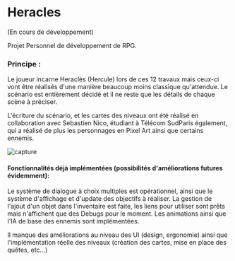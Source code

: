 # Heracles
(En cours de développement)

Projet Personnel de développement de RPG.

### Principe :
Le joueur incarne Heraclès (Hercule) lors de ces 12 travaux mais ceux-ci vont être réalisés d'une manière beaucoup moins classique qu'attendue. Le scénario est entièrement décidé et il ne reste que les détails de chaque scène à préciser.

L'écriture du scénario, et les cartes des niveaux ont été réalisé en collaboration avec Sebastien Nico, étudiant à Télécom SudParis également, qui a réalisé de plus les personnages en Pixel Art ainsi que certains ennemis.


![capture](https://user-images.githubusercontent.com/43514153/47265186-39334380-d524-11e8-8f94-71815865bcf4.PNG)


#### Fonctionnalités déjà implémentées (possibilités d'améliorations futures évidemment):
Le système de dialogue à choix multiples est opérationnel, ainsi que le système d'affichage et d'update des objectifs à réaliser. 
La gestion de l'ajout d'un objet dans l'inventaire est faite, les liens pour utiliser sont prêts mais n'affichent que des Debugs pour le moment.
Les animations ainsi que l'IA de base des ennemis sont implémentées.

Il manque des améliorations au niveau des UI (design, ergonomie) ainsi que l'implémentation réelle des niveaux (création des cartes, mise en place des quêtes, etc...)

